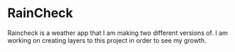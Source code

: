 # RainCheck
Raincheck is a weather app that I am making two different versions of. I am working on creating layers to this project in order to see my growth. 

